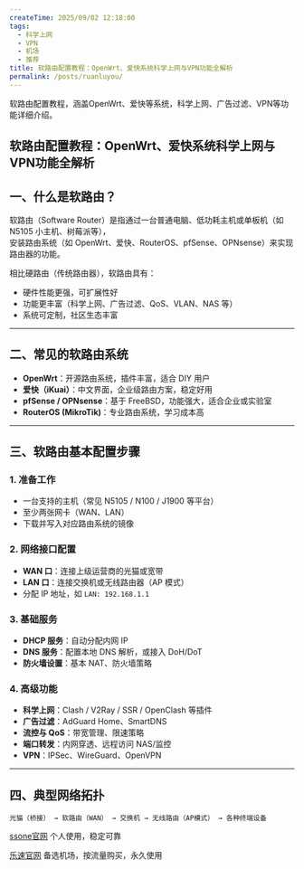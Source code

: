 ```yaml
---
createTime: 2025/09/02 12:18:00
tags:
  - 科学上网
  - VPN
  - 机场
  - 推荐
title: 软路由配置教程：OpenWrt、爱快系统科学上网与VPN功能全解析
permalink: /posts/ruanluyou/
---
```


软路由配置教程，涵盖OpenWrt、爱快等系统，科学上网、广告过滤、VPN等功能详细介绍。

<!-- more -->

## 软路由配置教程：OpenWrt、爱快系统科学上网与VPN功能全解析

## 一、什么是软路由？

软路由（Software Router）是指通过一台普通电脑、低功耗主机或单板机（如 N5105 小主机、树莓派等），  
安装路由系统（如 OpenWrt、爱快、RouterOS、pfSense、OPNsense）来实现路由器的功能。  

相比硬路由（传统路由器），软路由具有：

- 硬件性能更强，可扩展性好  
- 功能更丰富（科学上网、广告过滤、QoS、VLAN、NAS 等）  
- 系统可定制，社区生态丰富  

---

## 二、常见的软路由系统

- **OpenWrt**：开源路由系统，插件丰富，适合 DIY 用户  
- **爱快（iKuai）**：中文界面，企业级路由方案，稳定好用  
- **pfSense / OPNsense**：基于 FreeBSD，功能强大，适合企业或实验室  
- **RouterOS (MikroTik)**：专业路由系统，学习成本高  

---

## 三、软路由基本配置步骤

### 1. 准备工作

- 一台支持的主机（常见 N5105 / N100 / J1900 等平台）  
- 至少两张网卡（WAN、LAN）  
- 下载并写入对应路由系统的镜像  

### 2. 网络接口配置

- **WAN 口**：连接上级运营商的光猫或宽带  
- **LAN 口**：连接交换机或无线路由器（AP 模式）  
- 分配 IP 地址，如 `LAN: 192.168.1.1`  

### 3. 基础服务

- **DHCP 服务**：自动分配内网 IP  
- **DNS 服务**：配置本地 DNS 解析，或接入 DoH/DoT  
- **防火墙设置**：基本 NAT、防火墙策略  

### 4. 高级功能

- **科学上网**：Clash / V2Ray / SSR / OpenClash 等插件  
- **广告过滤**：AdGuard Home、SmartDNS  
- **流控与 QoS**：带宽管理、限速策略  
- **端口转发**：内网穿透、远程访问 NAS/监控  
- **VPN**：IPSec、WireGuard、OpenVPN  

---

## 四、典型网络拓扑

```text
光猫（桥接） → 软路由（WAN） → 交换机 → 无线路由（AP模式） → 各种终端设备
```

[ssone官网](https://hello-ssone.com/register?aff=QpXdVaKY) 个人使用，稳定可靠

[乐速官网](https://www.luxd.uk/#/register?code=mquP7UE5) 备选机场，按流量购买，永久使用
